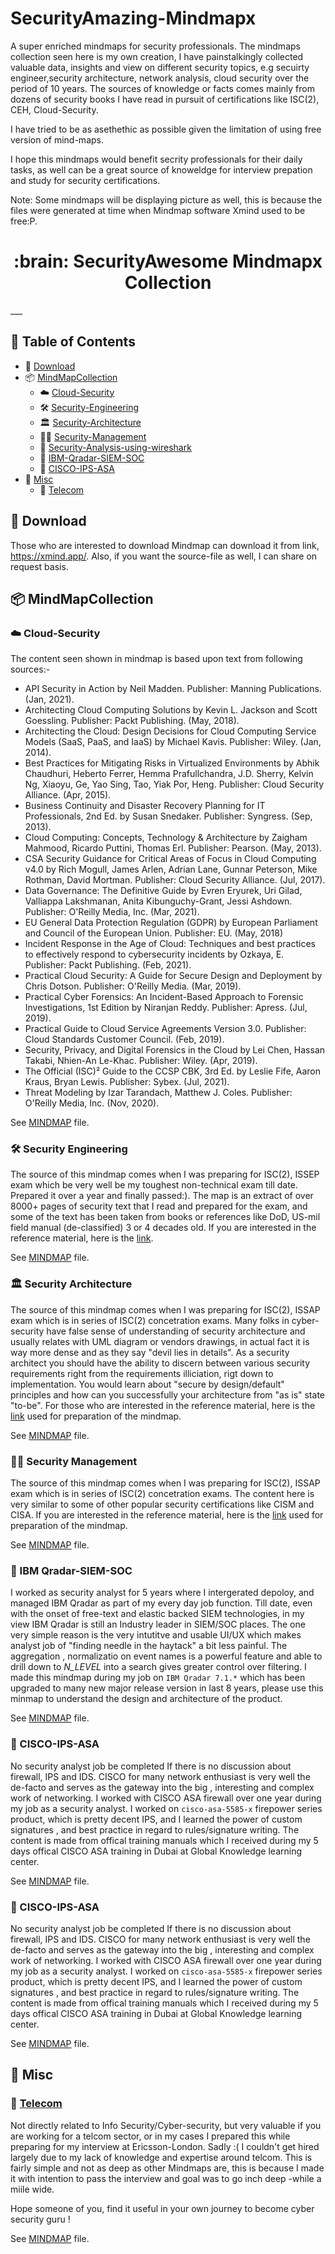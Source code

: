 # SecurityAmazing-Mindmapx
A super enriched mindmaps for security professionals.
The mindmaps collection seen here is my own creation, I have painstalkingly collected valuable data, insights and view 
on different security topics, e.g secuirty engineer,security architecture, network analysis, cloud security over the period of 10 years. The sources of knowledge
or facts comes mainly from dozens of security books I have read in pursuit of certifications like ISC(2), CEH, Cloud-Security.

I have tried to be as asethethic as possible given the limitation of using free version of mind-maps. 

I hope this mindmaps would benefit secrity professionals for their daily tasks, as well can be a great source of knoweldge for interview prepation and study for security certifications.

Note:
Some mindmaps will be displaying picture as well, this is because the files were generated at time when Mindmap software Xmind used to be free:P.

<p align="center">
    <h1 align="center">
         :brain: SecurityAwesome Mindmapx Collection
    </h1>
</p>
___

## :paperclip: Table of Contents
- :rocket: [Download](#rocket-download)
- :package: [MindMapCollection](#package-MindMapCollection)
   - :cloud: [Cloud-Security](#cloud-Cloud-Security)
   - :hammer_and_wrench: [Security-Engineering](#hammer_and_wrench-Security-Engineering)
   - :classical_building: [Security-Architecture](#classical_building-Security-Architecture)
   - :men_wrestling: [Security-Management](#men_wrestling-Security-Management)
   - :disguised_face: [Security-Analysis-using-wireshark](#Disguised_face-Security-Analysis-using-wireshark)
   - :vertical_traffic_light: [IBM-Qradar-SIEM-SOC](#vertical_traffic_light-IBM-Qradar-SIEM-SOC)
   - :european_castle: [CISCO-IPS-ASA](#european_castle-CISCO-IPS-ASA)
- :open_file_folder: [Misc](#open_file_folder-Misc)
   - :electric_plug: [Telecom](#electric_plug-Telecom)

    
## :rocket: Download

Those who are interested to download Mindmap can download it from link, https://xmind.app/. Also, if you want the source-file as well, I can share on request basis.

## :package: MindMapCollection

### :cloud: Cloud-Security
The content seen shown in mindmap is based upon text from following sources:-

  * API Security in Action by Neil Madden. Publisher: Manning Publications. (Jan, 2021).
  * Architecting Cloud Computing Solutions by Kevin L. Jackson and Scott Goessling. Publisher: Packt Publishing. (May, 2018).
  * Architecting the Cloud: Design Decisions for Cloud Computing Service Models (SaaS, PaaS, and IaaS) by Michael Kavis. Publisher: Wiley. (Jan, 2014).
  * Best Practices for Mitigating Risks in Virtualized Environments by Abhik Chaudhuri, Heberto Ferrer, Hemma Prafullchandra, J.D. Sherry, Kelvin Ng, Xiaoyu, Ge, Yao Sing, Tao, Yiak Por, Heng. Publisher: Cloud Security Alliance. (Apr, 2015).
  * Business Continuity and Disaster Recovery Planning for IT Professionals, 2nd Ed. by Susan Snedaker. Publisher: Syngress. (Sep, 2013).
  * Cloud Computing: Concepts, Technology & Architecture by Zaigham Mahmood, Ricardo Puttini, Thomas Erl. Publisher: Pearson. (May, 2013).
  * CSA Security Guidance for Critical Areas of Focus in Cloud Computing v4.0 by Rich Mogull, James Arlen, Adrian Lane, Gunnar Peterson, Mike Rothman, David Mortman. Publisher: Cloud Security Alliance. (Jul, 2017).
  * Data Governance: The Definitive Guide by Evren Eryurek, Uri Gilad, Valliappa Lakshmanan, Anita Kibunguchy-Grant, Jessi Ashdown. Publisher: O'Reilly Media, Inc. (Mar, 2021).
  * EU General Data Protection Regulation (GDPR) by European Parliament and Council of the European Union. Publisher: EU. (May, 2018)
  * Incident Response in the Age of Cloud: Techniques and best practices to effectively respond to cybersecurity incidents by Ozkaya, E. Publisher: Packt Publishing. (Feb, 2021).
  * Practical Cloud Security: A Guide for Secure Design and Deployment by Chris Dotson. Publisher: O'Reilly Media. (Mar, 2019).
  * Practical Cyber Forensics: An Incident-Based Approach to Forensic Investigations, 1st Edition by Niranjan Reddy. Publisher: Apress. (Jul, 2019).
  * Practical Guide to Cloud Service Agreements Version 3.0. Publisher: Cloud Standards Customer Council. (Feb, 2019).
  * Security, Privacy, and Digital Forensics in the Cloud by Lei Chen, Hassan Takabi, Nhien-An Le-Khac. Publisher: Wiley. (Apr, 2019).
  * The Official (ISC)² Guide to the CCSP CBK, 3rd Ed. by Leslie Fife, Aaron Kraus, Bryan Lewis. Publisher: Sybex. (Jul, 2021).
  * Threat Modeling by Izar Tarandach, Matthew J. Coles. Publisher: O'Reilly Media, Inc. (Nov, 2020).

See [MINDMAP](https://github.com/asadzz/SecurityAmazing-Mindmapx/blob/main/images/Cloud%20Security.png) file.

### :hammer_and_wrench: Security Engineering
The source of this mindmap comes when I was preparing for ISC(2), ISSEP exam which be very well be my toughest non-technical exam till date. Prepared it over a year and finally passed:). The map is an extract of over 8000+ pages of security text that I read and prepared for the exam, and some of the text has been taken from books or references like DoD, US-mil field manual (de-classified) 3 or 4 decades old. If you are interested in the reference material, here is the [link](https://www.isc2.org/Certifications/References). 

See [MINDMAP](https://github.com/asadzz/SecurityAmazing-Mindmapx/blob/main/images/ISSEP.png) file.

### :classical_building: Security Architecture
The source of this mindmap comes when I was preparing for ISC(2), ISSAP exam which is in series of ISC(2) concetration exams. Many folks in cyber-security have false sense of understanding of security architecture and usually relates with UML diagram or vendors drawings, in actual fact it is way more dense and as they say "devil lies in details". As a security architect you should have the ability to discern between various security requirements right from the requirements illiciation, rigt down to implementation. You would learn about "secure by design/default" principles and how can you successfully your architecture from "as is" state "to-be". For those who are interested in the reference material, here is the [link](https://www.isc2.org/Certifications/References) used for preparation of the mindmap. 

See [MINDMAP](https://github.com/asadzz/SecurityAmazing-Mindmapx/blob/main/images/ISSEP.png) file.

### :men_wrestling: Security Management
The source of this mindmap comes when I was preparing for ISC(2), ISSAP exam which is in series of ISC(2) concetration exams. The content here is very similar to some of other popular security certifications like CISM and CISA. If you are interested in the reference material, here is the [link](https://www.isc2.org/Certifications/References) used for preparation of the mindmap. 

See [MINDMAP](https://github.com/asadzz/SecurityAmazing-Mindmapx/blob/main/images/ISSMP.png) file.

### :vertical_traffic_light: IBM Qradar-SIEM-SOC
I worked as security analyst for 5 years where I intergerated depoloy, and managed IBM Qradar as part of my every day job function. Till date, even with the onset of free-text and elastic backed SIEM technologies, in my view IBM Qradar is still an Industry leader in SIEM/SOC places. The one very simple reason is the very intutitve and usable UI/UX which makes analyst job of "finding needle in the haytack" a bit less painful. The aggregation , normalizatio on event names is a powerful feature and able to drill down to _N_LEVEL_ into a search gives greater control over filtering. I made this mindmap during my job on `IBM Qradar 7.1.*` which has been upgraded to many new major release version in last 8 years, please use this minmap to understand the design and architecture of the product.

See [MINDMAP](https://github.com/asadzz/SecurityAmazing-Mindmapx/blob/main/images/IBM%20Qradar.png) file.


### :european_castle: CISCO-IPS-ASA
No security analyst job be completed If there is no discussion about firewall, IPS and IDS. CISCO for many network enthusiast is very well the de-facto and serves as the gateway into the big , interesting and complex work of networking. I worked with CISCO ASA firewall over one year during my job as a security analyst. I worked on `cisco-asa-5585-x` firepower series product, which is pretty decent IPS, and I learned the power of custom signatures , and best practice in regard to rules/signature writing. The content is made from offical training manuals which I received during my 5 days offical CISCO ASA training in Dubai at Global Knowledge learning center.

See [MINDMAP](https://github.com/asadzz/SecurityAmazing-Mindmapx/blob/main/images/CISCO%20ASA.png) file.   

### :european_castle: CISCO-IPS-ASA
No security analyst job be completed If there is no discussion about firewall, IPS and IDS. CISCO for many network enthusiast is very well the de-facto and serves as the gateway into the big , interesting and complex work of networking. I worked with CISCO ASA firewall over one year during my job as a security analyst. I worked on `cisco-asa-5585-x` firepower series product, which is pretty decent IPS, and I learned the power of custom signatures , and best practice in regard to rules/signature writing. The content is made from offical training manuals which I received during my 5 days offical CISCO ASA training in Dubai at Global Knowledge learning center.

See [MINDMAP](https://github.com/asadzz/SecurityAmazing-Mindmapx/blob/main/images/CISCO%20ASA.png) file.   

## :open_file_folder: Misc

### :electric_plug: [Telecom](#electric_plug-Telecom)
Not directly related to Info Security/Cyber-security, but very valuable if you are working for a telcom sector, or in my cases I prepared this while preparing for my interview at Ericsson-London. Sadly :( I couldn't get hired largely due to my lack of knowledge and expertise around telcom. This is fairly simple and not as deep as other Mindmaps are, this is because I made it with intention to pass the interview and goal was to go inch deep -while a miile wide.

Hope someone of you, find it useful in your own journey to become cyber security guru !

See [MINDMAP](https://github.com/asadzz/SecurityAmazing-Mindmapx/blob/main/images/CISCO%20ASA.png) file.   












 
